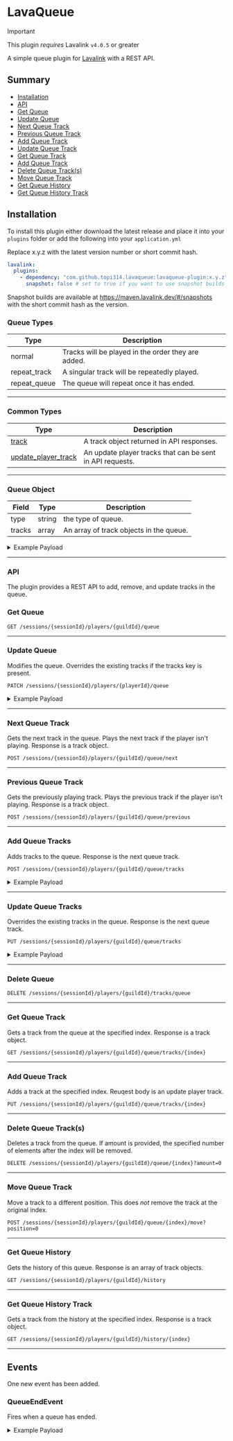 # LavaQueue

> [!IMPORTANT]
> This plugin *requires* Lavalink `v4.0.5` or greater

A simple queue plugin for [Lavalink](https://github.com/lavalink-devs/Lavalink) with a REST API.

## Summary

* [Installation](#installation)
* [API](#api)
* [Get Queue](#get-queue)
* [Update Queue](#update-queue)
* [Next Queue Track](#next-queue-track)
* [Previous Queue Track](#previous-queue-track)
* [Add Queue Track](#add-queue-tracks)
* [Update Queue Track](#update-queue-tracks)
* [Get Queue Track](#get-queue-track)
* [Add Queue Track](#add-queue-track)
* [Delete Queue Track(s)](#delete-queue-track(s))
* [Move Queue Track](#move-queue-track)
* [Get Queue History](#get-queue-history)
* [Get Queue History Track](#get-queue-history-track)

## Installation

To install this plugin either download the latest release and place it into your `plugins` folder or add the following into your `application.yml`

Replace x.y.z with the latest version number or short commit hash.

```yaml
lavalink:
  plugins:
    - dependency: "com.github.topi314.lavaqueue:lavaqueue-plugin:x.y.z"
      snapshot: false # set to true if you want to use snapshot builds (see below)
```

Snapshot builds are available at https://maven.lavalink.dev/#/snapshots with the short commit hash as the version.

### Queue Types

| Type         | Description                                            |
|--------------|--------------------------------------------------------|
| normal       | Tracks will be played in the order they are added.     |
| repeat_track | A singular track will be repeatedly played.            |
| repeat_queue | The queue will repeat once it has ended.               |

---

### Common Types

| Type                                                                          | Description                                               |
|-------------------------------------------------------------------------------|-----------------------------------------------------------|
| [track](https://lavalink.dev/api/rest.html#track)                             | A track object returned in API responses.                 |
| [update_player_track](https://lavalink.dev/api/rest.html#update-player-track) | An update player tracks that can be sent in API requests. | 

---

### Queue Object

| Field  | Type   | Description                             |
|--------|--------|-----------------------------------------|
| type   | string | the type of queue.                      |
| tracks | array  | An array of track objects in the queue. |

<details>
<summary>Example Payload</summary>

```json5
{
  "type": "normal",
  "tracks": [
    {
      "encoded": "...",
      "info": "{}",
      "pluginInfo": "{}",
      "userData": "{}"
    }
  ]
}
```

</details>

---

### API

The plugin provides a REST API to add, remove, and update tracks in the queue.

### Get Queue

```
GET /sessions/{sessionId}/players/{guildId}/queue
```

---

### Update Queue

Modifies the queue. Overrides the existing tracks if the tracks key is present.

```
PATCH /sessions/{sessionId}/players/{playerId}/queue
```

<details>
<summary>Example Payload</summary>

```json5
{
  "type": "normal",
  "tracks": [
    {
      "encoded":"QAAAjQIAJVJpY2sgQXN0bGV5IC0gTmV2ZXIgR29ubmEgR2l2ZSBZb3UgVXAADlJpY2tBc3RsZXlWRVZPAAAAAAADPCAAC2RRd"
    }
  ]
}
```
</details>

---

### Next Queue Track

Gets the next track in the queue. Plays the next track if the player isn't playing. Response is a track object.

```
POST /sessions/{sessionId}/players/{guildId}/queue/next
```

---

### Previous Queue Track

Gets the previously playing track. Plays the previous track if the player isn't playing. Response is a track object.

```
POST /sessions/{sessionId}/players/{guildId}/queue/previous
```

---

### Add Queue Tracks

Adds tracks to the queue. Response is the next queue track.

```
POST /sessions/{sessionId}/players/{guildId}/queue/tracks
```

<details>
<summary>Example Payload</summary>

```json5
{
  [
    {
      "encoded": "QAAAjQIAJVJpY2sgQXN0bGV5IC0gTmV2ZXIgR29ubmEgR2l2ZSBZb3UgVXAADlJpY2tBc3RsZXlWRVZPAAAAAAADPCAAC2RRd"
    }
  ]
}
```
</details>

---

### Update Queue Tracks

Overrides the existing tracks in the queue. Response is the next queue track.

```
PUT /sessions/{sessionId}/players/{guildId}/queue/tracks
```

<details>
<summary>Example Payload</summary>

```json5
{
  [
    {
      "encoded": "QAAAjQIAJVJpY2sgQXN0bGV5IC0gTmV2ZXIgR29ubmEgR2l2ZSBZb3UgVXAADlJpY2tBc3RsZXlWRVZPAAAAAAADPCAAC2RRd"
    }
  ]
}
```
</details>

---

### Delete Queue

```
DELETE /sessions/{sessionId}/players/{guildId}/tracks/queue
```

---

### Get Queue Track

Gets a track from the queue at the specified index. Response is a track object.

```
GET /sessions/{sessionId}/players/{guildId}/queue/tracks/{index}
```

---

### Add Queue Track

Adds a track at the specified index. Reuqest body is an update player track.

```
PUT /sessions/{sessionId}/players/{guildId}/queue/tracks/{index}
```

---

### Delete Queue Track(s)

Deletes a track from the queue. If amount is provided, the specified number of elements after the index will be removed.

```
DELETE /sessions/{sessionId}/players/{guildId}/queue/{index}?amount=0
```

---

### Move Queue Track

Move a track to a different position. This does *not* remove the track at the original index.

```
POST /sessions/{sessionId}/players/{guildId}/queue/{index}/move?position=0
```

---

### Get Queue History

Gets the history of this queue. Response is an array of track objects.

```
GET /sessions/{sessionId}/players/{guildId}/history
```

---

### Get Queue History Track

Gets a track from the history at the specified index. Response is a track object.

```
GET /sessions/{sessionId}/players/{guildId}/history/{index}
```

---

## Events

One new event has been added.

### QueueEndEvent

Fires when a queue has ended.

<details>
<summary>Example Payload</summary>

```json5
{
  "op": "event",
  "type": "QueueEndEvent",
  "guildId": "...",
}
```
</details>